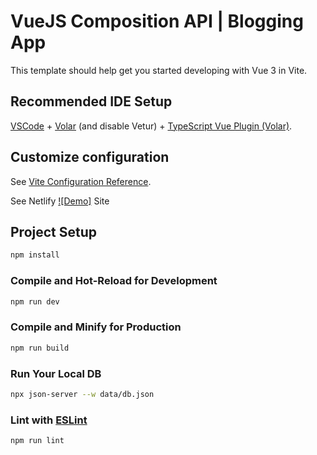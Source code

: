 # VueJS Composition API | Blogging App

This template should help get you started developing with Vue 3 in Vite.

## Recommended IDE Setup

[VSCode](https://code.visualstudio.com/) + [Volar](https://marketplace.visualstudio.com/items?itemName=Vue.volar) (and disable Vetur) + [TypeScript Vue Plugin (Volar)](https://marketplace.visualstudio.com/items?itemName=Vue.vscode-typescript-vue-plugin).

## Customize configuration

See [Vite Configuration Reference](https://vitejs.dev/config/).

See Netlify  [![Demo]]([https://github.com/bard](https://kenbee-vueblog.netlify.app/)) Site


## Project Setup

```sh
npm install
```

### Compile and Hot-Reload for Development

```sh
npm run dev
```

### Compile and Minify for Production

```sh
npm run build
```

### Run Your Local DB

```sh
npx json-server --w data/db.json
```

### Lint with [ESLint](https://eslint.org/)

```sh
npm run lint
```
